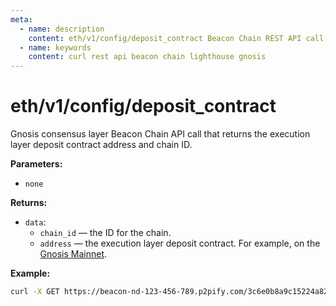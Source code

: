 ```yaml
---
meta:
  - name: description
    content: eth/v1/config/deposit_contract Beacon Chain REST API call details and examples.
  - name: keywords
    content: curl rest api beacon chain lighthouse gnosis
---
```


# eth/v1/config/deposit_contract

Gnosis consensus layer Beacon Chain API call that returns the execution layer deposit contract address and chain ID.

**Parameters:** 

* `none`

**Returns:** 

* `data`:
  * `chain_id` — the ID for the chain.
  * `address` — the execution layer deposit contract. For example, on the [Gnosis Mainnet](https://gnosisscan.io/address/0x0b98057ea310f4d31f2a452b414647007d1645d9).

**Example:**

``` sh
curl -X GET https://beacon-nd-123-456-789.p2pify.com/3c6e0b8a9c15224a8228b9a98ca1531d/eth/v1/config/deposit_contract
```
